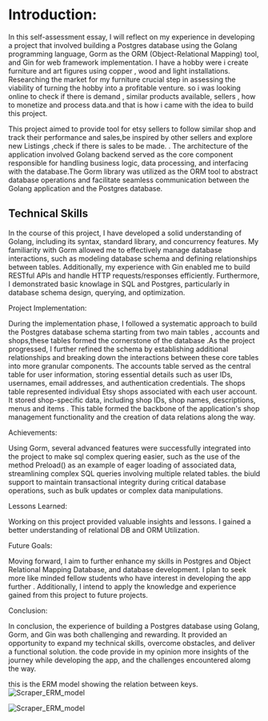 
# Introduction:

In this self-assessment essay, I will reflect on my experience in developing a project that involved building a Postgres database using the Golang programming language, Gorm as the ORM (Object-Relational Mapping) tool, and Gin for web framework implementation. 
I have a hobby were i create furniture and art figures using copper , wood and light installations. Researching the market for my furniture  crucial step in assessing the viability of turning the hobby into a profitable venture. so i was looking online to check if there is demand , similar products available, sellers , how to monetize and process data.and that is how i came with the idea to build this project.

 This project aimed to provide tool for etsy sellers to follow similar shop and track their performance and sales,be inspired by other sellers and explore new Listings ,check if there is sales to be made.
. The architecture of the application involved Golang backend served as the core component responsible for handling business logic, data processing, and interfacing with the database.The Gorm library was utilized as the ORM tool to abstract database operations and facilitate seamless communication between the Golang application and the Postgres database.

## Technical Skills

In the course of this project, I have developed a solid understanding of Golang, including its syntax, standard library, and concurrency features. My familiarity with Gorm allowed me to effectively manage database interactions, such as modeling database schema and defining relationships between tables. Additionally, my experience with Gin enabled me to build RESTful APIs and handle HTTP requests/responses efficiently. Furthermore, I demonstrated basic knowlage in SQL and Postgres, particularly in database schema design, querying, and optimization.

Project Implementation:

During the implementation phase, I followed a systematic approach to build the Postgres database schema starting from two main tables , accounts and shops,these tables formed the cornerstone of the database .As the project progressed, I further refined the schema by establishing additional relationships and breaking down the interactions between these core tables into more granular components.
The accounts table served as the central table for user information, storing essential details such as user IDs, usernames, email addresses, and authentication credentials. The shops table represented individual Etsy shops associated with each user account. It stored shop-specific data, including shop IDs, shop names, descriptions, menus and items . This table formed the backbone of the application's shop management functionality and the creation of data relations along the way.

Achievements:

Using Gorm, several advanced features were successfully integrated into the project to make sql complex quering easier, such as the use of the method Preload() as an example of eager loading of associated data, streamlining complex SQL queries involving multiple related tables. the biuld support to maintain transactional integrity during critical database operations, such as bulk updates or complex data manipulations.

Lessons Learned:

Working on this project provided valuable insights and lessons. I gained a better understanding of relational DB and ORM Utilization. 

Future Goals:

Moving forward, I aim to further enhance my skills in Postgres and  Object Relational Mapping Database, and database development. I plan to seek more like minded fellow students who have interest in developing the app further . Additionally, I intend to apply the knowledge and experience gained from this project to future projects.


Conclusion:

In conclusion, the experience of building a Postgres database using Golang, Gorm, and Gin was both challenging and rewarding. It provided an opportunity to expand my technical skills, overcome obstacles, and deliver a functional solution. the code provide in my opinion more insights of  the journey while developing the app, and the challenges encountered alomg the way.

this is the ERM model showing the relation between keys.
![Scraper_ERM_model](https://github.com/Wailaa/EtsyShop_Scraper/assets/45070102/d81d415d-9d88-47b8-9f68-59141ddad042)



![Scraper_ERM_model](https://github.com/Wailaa/EtsyShop_Scraper/assets/45070102/81b15f8c-5ea7-4274-bbed-b56f6dad4f21)
